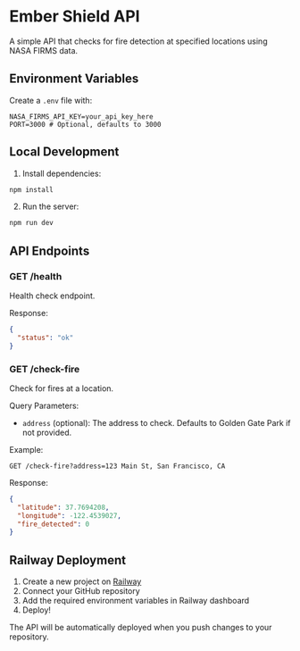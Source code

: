 # Ember Shield API

A simple API that checks for fire detection at specified locations using NASA FIRMS data.

## Environment Variables

Create a `.env` file with:
```
NASA_FIRMS_API_KEY=your_api_key_here
PORT=3000 # Optional, defaults to 3000
```

## Local Development

1. Install dependencies:
```bash
npm install
```

2. Run the server:
```bash
npm run dev
```

## API Endpoints

### GET /health
Health check endpoint.

Response:
```json
{
  "status": "ok"
}
```

### GET /check-fire
Check for fires at a location.

Query Parameters:
- `address` (optional): The address to check. Defaults to Golden Gate Park if not provided.

Example:
```
GET /check-fire?address=123 Main St, San Francisco, CA
```

Response:
```json
{
  "latitude": 37.7694208,
  "longitude": -122.4539027,
  "fire_detected": 0
}
```

## Railway Deployment

1. Create a new project on [Railway](https://railway.app)
2. Connect your GitHub repository
3. Add the required environment variables in Railway dashboard
4. Deploy!

The API will be automatically deployed when you push changes to your repository.
